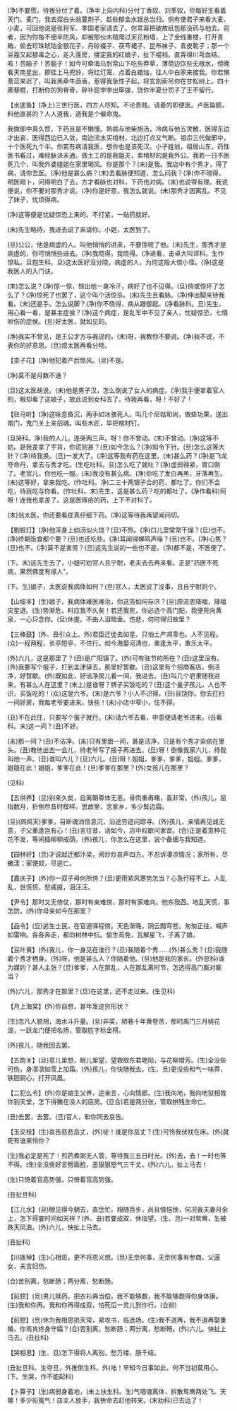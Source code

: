 <!-- { "loadSidebar": true } -->
(净)不要慌，待我分付了着。(净半上向内科)分付丁香奴、刘季奴，你每好生看着天门、麦门，我去探白头翁蔓荆子，趁些郁金水银总当归。倘有使君子来看大麦、小麦，可回他说是张将军、李国老家请去了。你苁蓉把破故纸包那没药与他去。前者，因为你每不细辛防风，却被那伙木贼爬过天花粉墙，上了金线重楼，打开青箱，偷去珍珠琥珀金银花子，丹砂裰子、茯芩裙子、昆布袜子、青皮靴子；那一个豆蔻又起狼毒之心，走入莲房，搂定我的红娘子，扯下裩裆。直弄得川芎血结。咳！苦脑子！苦脑子！如今可牵海马到常山下吃些莽草，薄荷边饮些无根水，傍晚看天南星出，即挂上马兜铃，将红灯笼，点着白蜡烛，往人中白家来接我。你若懒薏苡来迟了，叫我黑牵牛茴香，惹得我急性子起，将玄剖索吊你在甘松树上。四十蒺藜棍，打断你的狗脊骨，碎补屁孛孛出筚拨，饶你半夏分罚子了王不留行。

【水底鱼】(净上)三世行医，四方人尽知。不论贵贱。请着的即便医。卢医扁鹊，料他直甚的？人人道我，道我是个催命鬼。

我做郎中真久惯，下药且是不懒慢。熟病与他柴胡汤，冷病与他五灵散，医得东边才出丧，医得西边已入敛，南边流水买棺材，北边打点又气断。祖宗三代做郎中，十个医死九个半。你若有病请我医，想你也是该死汉。小子姓翁，祖居山东，药性医书看过，难经脉诀未通。做土工的是我姐夫，卖棺材的是我外公。我若一日不医死几个，叫我外婆姐姐在家里喝风。你是那个？(末)是我。我店中有个秀才，得了病，请你去医。(净)他是甚么病？(末)去看脉便知道，怎么问我？(净)你不晓得，明医暗卜，问得明白了去，方才看脉也对科，下药也对病。(末)也说得有理。我说便说，你不要对那秀才说。(净)你是好意，我怎么就说。(未)那秀才因离乱。不见了妹子，忧烦得病。

(净)这等便是忧疑惊恐上来的。不打紧，一贴药就好。

(末)先生略待，我进去说了来请你。小姐，太医到了。

(旦)公公，他是病虚的人。叫他悄悄的进来，不要惊唬了他。(末)先生，那秀才是病虚的，你可悄悄些进去。(净)我晓得，我晓得。(净进看，击卓大叫诨科。生作惊私。旦抱生科。旦)这太医好没分晓，病虚的人，为何这般大惊小怪。(净)这是我医人的入门诀。

(末)怎么说？(净)惊一惊，惊出他一身冷汗，病好了也不见得。(旦)倘或惊坏了怎么了？(净)惊死了也罢了，这个叫个活惊杀。(末)先生且看脉。(净)伸出脚来待我看。(末)还是手。怎么说脚？(净)你不晓得，病从跟御起。(净看脉科。旦)先生，用心看一看，是甚主症侯？(净)这个病症，是乱军中不见了亲人，忧疑惊恐，七情听伤的症侯。(旦)好太医，就如见的。

(净)我实不曾见，是王公才方与我说的。(末)呀，我教你不要说。(净)我不说，不表你的好意思。(旦)烦太医再看分晓。

【柰子花】(净)他犯着产后惊风。(旦)不是。

(净)莫不是月数不通？

(旦)这太医胡说。(末)他是男子汉，怎么倒说了女人的病症。(净)我手便拿着官人的，眼却看了这娘子，故此说到女科去了。待我再看，呀！不好了！

【驻马听】(净)这咏息昏沉，两手如冰骇死人。叫几个尼姑和尚，做些功果，送出南门，鬼门关上来招魂。叫些木匠，早把棺材钉。

(旦哭科。净)我的人儿，连哭两三声。呀！你不曾动。(末)不曾动。(净)这等不妨。是我差拿了手背，你谎则甚？(旦)如今怎么？(净)知令下针。(旦)怎么这等大针？(净)待我换。(旦)一发大了。(净)这等我有药在这里。(末)甚么药？(净)是飞龙夺命丹，拿去与秀才吃。(生吃吐科。旦)怎么吃了就吐？(净)虚弱得紧，胃口倒了。老官儿，你也吃一服。(末)我没有甚么病。(净)你吃了发白再黑，牙落再生。(末)这等好，拿来我吃。(作吐科。净)二三十两银子合的药，都吐了。你们不会吃，待我吃与你看。(作吐科。末)先生，这是甚么药？吃的都吐了。(净作看科)阿呀！连我也拿差了。这是医痔疮的药，上下不对科了。

(末)翁太医，你还要看症真仔细下药。(净)这等待我再望闻问切。

【剔银灯】(净)他浑身上如汤似火烧？(旦)不热。(净)口儿里常常干燥？(旦)也不。(净)终朝饭食都个要？(旦)也还吃些。(净)耳闻得蝉鸣声噪？(旦)也不。(净)心焦？(旦)也不。(净)莫不是害劳？(旦)这先生说的一些也不是。(净)都不是，不医便了。

(下。末)这先生去了，小姐可劝官人且宁耐，老夫去去再来看。正是"药医不死病，果然佛度有缘人"。

(下。生)娘子，太医说我病体如何？(旦)官人，太医说了没事，且自宁耐则个。

【山坡羊】(生)娘子，我病体难医难治，你这苦如何存济？(旦)原流恩降福，降福灾星退。(生)势渐危，料应我不久矣！若还我死，你必选个高门配，我便死向黄泉，一心只念你。(旦)休提。不由人泪暗垂。伤悲，何时得归故里？

【三棒鼓】(外、丑引众上。外)君臣迁徙去如星。只怕土产凋零也。人不见程。(众)一程两程，长亭短亭，不住行。如今海晏河清也，重逢太平，重乐太平。

(外)六儿，这是那里了？(丑)是广阳镇了。(外)可有驻节的所在？(丑)这里没有。(外)我要写个报子，打到孟津驿去，那里好暂歇。(丑)这里有个招商客店，倒洁净，好暂歇。(外)既如此，好洁净房儿看一间，我进去。(丑)叫几个皂隶随我进来。有甚么人在这里？(末上)是谁呀？牌子买饭吃的？(丑)这个彘子孩儿，人也不识，买饭吃的！(众)这是六爷。(末)是六爷？小人不识得。(丑)且饶你，你去打扫一间好房，我每老爷要进来。快些！(末)小店中窄小，住不得。

(丑)不在此住，只要写个报子就行。(末)请六爷去看，中意便请老爷进来。(丑看科。末)这一间？(丑)不好。

(末)那一间？(丑)不洁净。(末)只有里面一间，甚是洁净，只是有个秀才染病在里头。(丑)教他出去一会儿，待老爷写了报子再进去。(旦)呀！倒像我家六儿，待我叫他一声。(丑)谁叫六儿？(旦)六儿。(丑)呀！姐姐，爹爹，爹爹，姐姐。爹爹，姐姐在此！姐姐，爹爹在此！(旦)爹爹在那里？(外)女孩儿在那里？

(见科)

【五供养】(旦)别来久矣，自离朝尊体无恙。骨肉重再睹，喜非常。(外)孩儿，屈指数月，折倒尽昔时模样。思故里，念家乡，多少鬓边霜。

(旦)(鹧鸪天)爹爹，目断魂消信息沉，沿途穷迹问踪寻。(外)孩儿，亲情再见诚无意，子父重逢岂有心！(丑)言往昔，话如今，店中权歇问家音。(合)正是着意种花花不发，等闲插柳柳成荫。(外)孩儿，你怎么在这里，说个备细与我知道。

【园林好】(旦)才说起迁都汴梁，闹炒炒哀声四方。不忍诉凄凉情况；家所有，尽撇漾；家使奴，尽逃亡。

【嘉庆子】(外)你一双子母何所傍？(旦)更雨紧风寒势怎当？心急行程不上。人乱乱，世慌慌，愁戚戚，泪汪汪。

【尹令】那时又无倚仗，那时有亲难傍，那时有家难向。他东我西。地乱天慌，事怎防。(外)你母亲如今在那里？

【品令】(旦)逃生士民，在官道驿程傍。天色渐晚，阴云黯穹苍。匆匆正往，喊声如雷响。各各奔走，都向树林中抗。偷生苟免，瓦解星飞，子离了娘。

【豆叶黄】(外)我儿，你一身见在谁行？(旦)我随着个秀……(外)甚么秀？(旦)我随着个秀才栖身。(外)呀，他是甚么人？你随着他。(旦)他是我的家长。(外怒科)谁为媒妁？甚人主张？(旦)爹爹，人在那乱，人在那乱离时节，怎选得高门厮对厮当？

(外)六儿，那秀才在那里？(旦)在这里，还不走过来。(生见科)

【月上海棠】(外)你自想，甚年发迹穷形状？

(生)怎凡人貌相，海水斗升量。(旦)非奖，陋巷十年黄卷苦，那时禹门三月桃花浪，一跃龙门便把名扬，管取姓字标金榜。

(外)孩儿，随我回去罢。

【五韵关】(旦)意儿里想，眼儿里望，望救取东君艳阳，与花柳增芳。(生)全没些可伤，身凛凛如雪上加霜。(外)孩儿，你快随我去。(生、旦)更没些和气一味莽，铁胆铜心，打开凤凰。

【二犯么令】(外)你是娘生父养，逆亲言，心向情郎。(生)我向地，我向地狱相救你到天堂，怎下得撇在没人的店房。(旦合)若是两分张，管取拚残生命亡。

(丑)去罢，去罢。(旦)官人，和你同去哀告。

【玉交枝】(生)哀告慈悲岳丈，(外)唗！谁是你岳丈？(生)可怜我伏枕在床。(外)就死有谁来怜你？

(生)我必定是死了！煎药煮粥无人管，等待我三五日时光。(外)去，去！一时也等不得。(生)全没些好言劈面抢，恶狠狠怒气三千丈。(外)六儿，扯上马去！

(生)只倚着官高势强，只倚着官高势强。

(丑扯旦科)

【江儿水】(旦)眼见得今朝去，直恁忙。相随百步，尚且情悒怏，何况我夫妻月余上，怎下得霎时间如天样？(外、丑)若要成双，休指望。(生、旦)一对鸳鸯，生被跌天风浪。(外)六儿，快扯上马去。

(丑扯科)

【川拨棹】(生)心相诳，更不将恩义想。(旦)无奈何事，无奈何事有参商。父逼女，夫言妇伤。

(合)苦别离，愁断肠；两分离，愁断肠。

【前腔】(旦)男儿赎药。把衣衫典当偿。我不能够觑，我不能够觑得你身体康。(生)我和你再。我和你再得成双，怕死后一灵儿到你行。(合前)

【前腔】(旦)休为我相思损天常，紧攻书，临选场。(生)我不道再，我不道再娶重婚，你焉肯终身守孀？(合)苦别离。愁断肠；两分离，愁断畅。(外)六儿。快扯上马去。(丑扯科)

【哭相思】(生、旦)怎下得将人离别，愁万缕，肠千结。

(丑扯旦科。生夺旦，外推倒生科。外)咄！早知今日事如此，何不当初莫用心。(下。生哭，作不能起科)

【卜算子】(生)病弱身着地，(末上扶生科。生)气咽魂离体，拆散鸳鸯两处飞。天哪！多少衔冤气！店主人放手，我拚命去赶他转来。(末劝科)已去远了！

